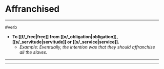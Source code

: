 # Affranchised
---
#verb
- **To [[f/_free|free]] from [[o/_obligation|obligation]], [[s/_servitude|servitude]] or [[s/_service|service]].**
	- _Example: Eventually, the intention was that they should affranchise all the slaves._
---
---
